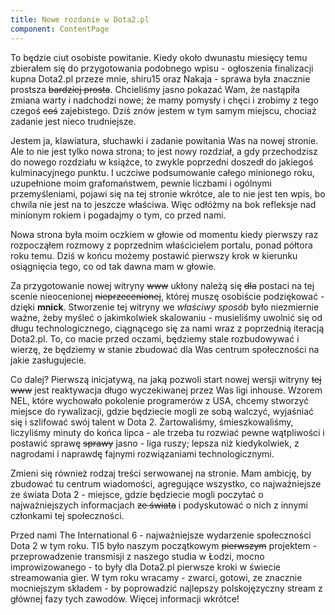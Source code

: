 ```yaml
---
title: Nowe rozdanie w Dota2.pl
component: ContentPage
---
```


To będzie ciut osobiste powitanie. Kiedy około dwunastu miesięcy temu zbierałem się do przygotowania podobnego wpisu - ogłoszenia finalizacji kupna Dota2.pl przeze mnie, shiru15 oraz Nakaja - sprawa była znacznie prostsza ~~bardziej prosta~~. Chcieliśmy jasno pokazać Wam, że nastąpiła zmiana warty i nadchodzi nowe; że mamy pomysły i chęci i zrobimy z tego czegoś ~~coś~~ zajebistego. Dziś znów jestem w tym samym miejscu, chociaż zadanie jest nieco trudniejsze.

Jestem ja, klawiatura, słuchawki i zadanie powitania Was na nowej stronie. Ale to nie jest tylko nowa strona; to jest nowy rozdział, a gdy przechodzisz do nowego rozdziału w książce, to zwykle poprzedni doszedł do jakiegoś kulminacyjnego punktu. I uczciwe podsumowanie całego minionego roku, uzupełnione moim grafomaństwem, pewnie liczbami i ogólnymi przemyśleniami, pojawi się na tej stronie wkrótce, ale to nie jest ten wpis, bo chwila nie jest na to jeszcze właściwa. Więc odłóżmy na bok refleksje nad minionym rokiem i pogadajmy o tym, co przed nami.

Nowa strona była moim oczkiem w głowie od momentu kiedy pierwszy raz rozpocząłem rozmowy z poprzednim właścicielem portalu, ponad półtora roku temu. Dziś w końcu możemy postawić pierwszy krok w kierunku osiągnięcia tego, co od tak dawna mam w głowie.

Za przygotowanie nowej witryny ~~www~~ ukłony należą się ~~dla~~ postaci na tej scenie nieocenionej ~~nieprzecenionej~~, której muszę osobiście podziękować - dzięki **mnick**. Stworzenie tej witryny we *właściwy sposób* było niezmiernie ważne, żeby myśleć o jakimkolwiek skalowaniu - musieliśmy uwolnić się od długu technologicznego, ciągnącego się za nami wraz z poprzednią iteracją Dota2.pl. To, co macie przed oczami, będziemy stale rozbudowywać i wierzę, że będziemy w stanie zbudować dla Was centrum społeczności na jakie zasługujecie.

Co dalej? Pierwszą inicjatywą, na jaką pozwoli start nowej wersji witryny ~~tej www~~ jest reaktywacja długo wyczekiwanej przez Was ligi inhouse. Wzorem NEL, które wychowało pokolenie programerów z USA, chcemy stworzyć miejsce do rywalizacji, gdzie będziecie mogli ze sobą walczyć, wyjaśniać się i szlifować swój talent w Dota 2. Żartowaliśmy, śmieszkowaliśmy, liczyliśmy minuty do końca lipca - ale trzeba tu rozwiać pewne wątpliwości i postawić sprawę ~~sprawy~~ jasno - liga ruszy; lepsza niż kiedykolwiek, z nagrodami i naprawdę fajnymi rozwiązaniami technologicznymi.

Zmieni się również rodzaj treści serwowanej na stronie. Mam ambicję, by zbudować tu centrum wiadomości, agregujące wszystko, co najważniejsze ze świata Dota 2 - miejsce, gdzie będziecie mogli poczytać o najważniejszych informacjach ~~ze świata~~ i podyskutować o nich z innymi członkami tej społeczności.

Przed nami The International 6 - najważniejsze wydarzenie społeczności Dota 2 w tym roku. TI5 było naszym początkowym ~~pierwszym~~ projektem - przeprowadzenie transmisji z naszego studia w Łodzi, mocno improwizowanego - to były dla Dota2.pl pierwsze kroki w świecie streamowania gier. W tym roku wracamy - zwarci, gotowi, ze znacznie mocniejszym składem - by poprowadzić najlepszy polskojęzyczny stream z głównej fazy tych zawodów. Więcej informacji wkrótce!